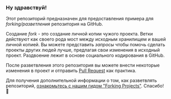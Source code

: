 ### Ну здравствуй!

Этот репозиторий предназначен для предоставления примера для *forking/разветления* репозитория на GitHub.

Создание *fork* - это создание личной копии чужого проекта. Ветки действуют как своего рода мост между исходным хранилищем и вашей личной копией. Вы можете представить *запросы* чтобы помочь сделать проекты других людей лучше, предлагая свои изменения в исходный проект. Раздвоение лежит в основе социального кодирования в GitHub.

После разветвления этого репозитория вы можете внести некоторые изменения в проект и отправить [Pull Request](https://github.com/octocat/Spoon-Knife/pulls) как практика.

Для получения дополнительной информации о том, как разветвлять репозиторий, [ознакомьтесь с нашим гидом "Forking Projects"](http://guides.github.com/overviews/forking/). Спасибо! :sparkling_heart: